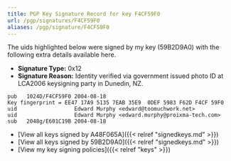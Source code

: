 ```yaml
---
title: PGP Key Signature Record for key F4CF59F0
url: /pgp/signatures/F4CF59F0
aliases: /pgp/signature/F4CF59F0
---
```



The uids highlighted below were signed by my key (59B2D9A0) with
 the following extra details available
here.

 * **Signature Type:** 0x12
 * **Signature Reason:** Identity verified via government issued photo ID at LCA2006 keysigning party in Dunedin, NZ.

```text {hl_lines=[3, 4]}
pub   1024D/F4CF59F0 2004-08-18
Key fingerprint = EE47 17A9 5135 7EAB 35E9  0DEF 5983 F62D F4CF 59F0
uid                  Edward Murphy <edward@toomuchwork.net>
uid                  Edward Murphy <edward.murphy@proixma-tech.com>
sub   2048g/E601C19B 2004-08-18
```

  * [View all keys signed by A48F065A]({{< relref "signedkeys.md" >}})
  * [View all keys signed by 59B2D9A0]({{< relref "signedkeys.md" >}})
  * [View my key signing policies]({{< relref "keys" >}})